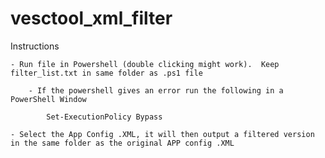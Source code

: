 # vesctool_xml_filter

  Instructions
  
    - Run file in Powershell (double clicking might work).  Keep filter_list.txt in same folder as .ps1 file
    
        - If the powershell gives an error run the following in a PowerShell Window
        
            Set-ExecutionPolicy Bypass
            
    - Select the App Config .XML, it will then output a filtered version in the same folder as the original APP config .XML
